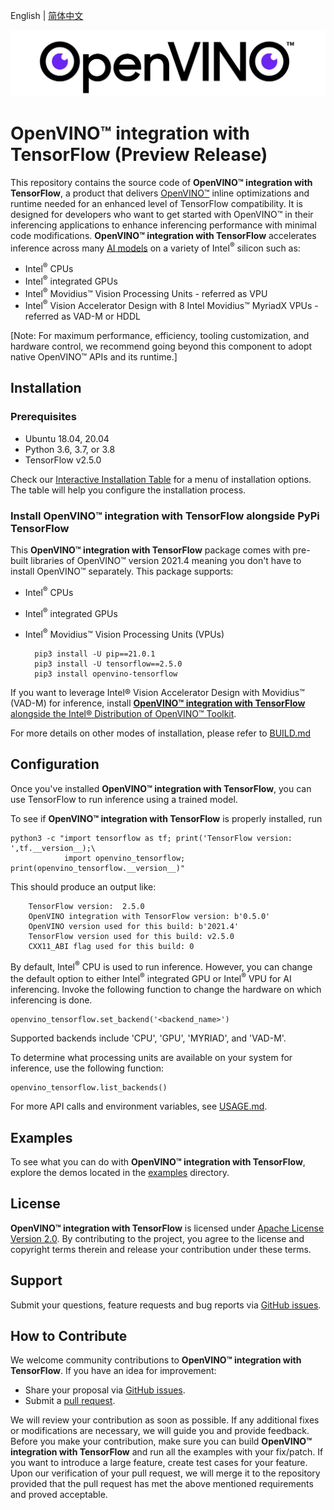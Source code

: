 <p>English | <a href="./README_cn.md">简体中文</a></p>

<p align="center">
  <img src="images/openvino_wbgd.png">
</p>

# **OpenVINO™ integration with TensorFlow (Preview Release)**

This repository contains the source code of **OpenVINO™ integration with TensorFlow**, a product that delivers [OpenVINO™](https://software.intel.com/content/www/us/en/develop/tools/openvino-toolkit.html) inline optimizations and runtime needed for an enhanced level of TensorFlow compatibility. It is designed for developers who want to get started with OpenVINO™ in their inferencing applications to enhance inferencing performance with minimal code modifications. **OpenVINO™ integration with TensorFlow** accelerates inference across many [AI models](docs/MODELS.md) on a variety of Intel<sup>®</sup> silicon such as:
- Intel<sup>®</sup> CPUs
- Intel<sup>®</sup> integrated GPUs
- Intel<sup>®</sup> Movidius™ Vision Processing Units - referred as VPU
- Intel<sup>®</sup> Vision Accelerator Design with 8 Intel Movidius™ MyriadX VPUs - referred as VAD-M or HDDL

[Note: For maximum performance, efficiency, tooling customization, and hardware control, we recommend going beyond this component to adopt native OpenVINO™ APIs and its runtime.]

## Installation
### Prerequisites

- Ubuntu 18.04, 20.04
- Python 3.6, 3.7, or 3.8
- TensorFlow v2.5.0

Check our [Interactive Installation Table](https://openvinotoolkit.github.io/openvino_tensorflow/) for a menu of installation options. The table will help you configure the installation process.

### Install **OpenVINO™ integration with TensorFlow** alongside PyPi TensorFlow

This **OpenVINO™ integration with TensorFlow** package comes with pre-built libraries of OpenVINO™ version 2021.4 meaning you don't have to install OpenVINO™ separately. This package supports:
- Intel<sup>®</sup> CPUs
- Intel<sup>®</sup> integrated GPUs
- Intel<sup>®</sup> Movidius™ Vision Processing Units (VPUs)


        pip3 install -U pip==21.0.1
        pip3 install -U tensorflow==2.5.0
        pip3 install openvino-tensorflow


If you want to leverage Intel® Vision Accelerator Design with Movidius™ (VAD-M) for inference, install [**OpenVINO™ integration with TensorFlow** alongside the Intel® Distribution of OpenVINO™ Toolkit](docs/BUILD.md#install-openvino-integration-with-tensorflow-alongside-the-intel-distribution-of-openvino-toolkit).

For more details on other modes of installation, please refer to [BUILD.md](docs/BUILD.md)

## Configuration

Once you've installed **OpenVINO™ integration with TensorFlow**, you can use TensorFlow to run inference using a trained model.

To see if **OpenVINO™ integration with TensorFlow** is properly installed, run

    python3 -c "import tensorflow as tf; print('TensorFlow version: ',tf.__version__);\
                import openvino_tensorflow; print(openvino_tensorflow.__version__)"

This should produce an output like:

        TensorFlow version:  2.5.0
        OpenVINO integration with TensorFlow version: b'0.5.0'
        OpenVINO version used for this build: b'2021.4'
        TensorFlow version used for this build: v2.5.0
        CXX11_ABI flag used for this build: 0

By default, Intel<sup>®</sup> CPU is used to run inference. However, you can change the default option to either Intel<sup>®</sup> integrated GPU or Intel<sup>®</sup> VPU for AI inferencing. Invoke the following function to change the hardware on which inferencing is done.

    openvino_tensorflow.set_backend('<backend_name>')

Supported backends include 'CPU', 'GPU', 'MYRIAD', and 'VAD-M'.

To determine what processing units are available on your system for inference, use the following function:

    openvino_tensorflow.list_backends()
For more API calls and environment variables, see [USAGE.md](docs/USAGE.md).

## Examples

To see what you can do with **OpenVINO™ integration with TensorFlow**, explore the demos located in the [examples](./examples) directory.

## License
**OpenVINO™ integration with TensorFlow** is licensed under [Apache License Version 2.0](LICENSE).
By contributing to the project, you agree to the license and copyright terms therein
and release your contribution under these terms.

## Support

Submit your questions, feature requests and bug reports via [GitHub issues](https://github.com/openvinotoolkit/openvino_tensorflow/issues).

## How to Contribute

We welcome community contributions to **OpenVINO™ integration with TensorFlow**. If you have an idea for improvement:

* Share your proposal via [GitHub issues](https://github.com/openvinotoolkit/openvino_tensorflow/issues).
* Submit a [pull request](https://github.com/openvinotoolkit/openvino_tensorflow/pulls).

We will review your contribution as soon as possible. If any additional fixes or modifications are necessary, we will guide you and provide feedback. Before you make your contribution, make sure you can build **OpenVINO™ integration with TensorFlow** and run all the examples with your fix/patch. If you want to introduce a large feature, create test cases for your feature. Upon our verification of your pull request, we will merge it to the repository provided that the pull request has met the above mentioned requirements and proved acceptable.
